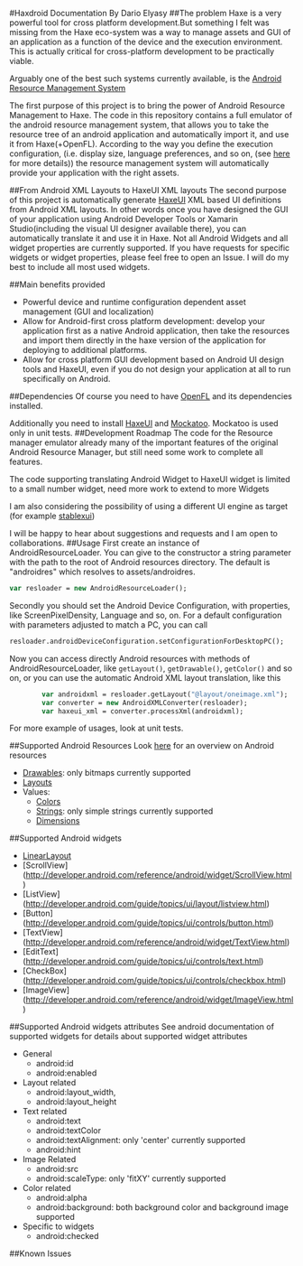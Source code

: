 #Haxdroid Documentation
By Dario Elyasy
##The problem
Haxe is a very powerful tool for cross platform development.But something I felt was missing from the Haxe eco-system was 
a way to manage assets and GUI of an application as a function of the device and the execution environment. This is actually critical for cross-platform 
development to be practically viable.

Arguably one of the best such systems currently available, is the [Android Resource Management System](http://developer.android.com/guide/topics/resources/overview.html)

The first purpose of this project is to bring the power of Android Resource Management to Haxe. The code in this repository contains a full emulator of the android resource management system,
that allows you to take the resource tree of an android application and automatically import it, and use it from Haxe(+OpenFL). According to the way you define the execution configuration, 
(i.e. display size, language preferences, and so on, (see [here](http://developer.android.com/guide/topics/resources/providing-resources.html) for more details)) the resource management 
system will automatically provide your application with the right assets.

##From Android XML Layouts to HaxeUI XML layouts
The second purpose of this project is automatically generate [HaxeUI](http://haxeui.org/) XML based UI definitions from Android XML layouts. In other words
once you have designed the GUI of your application using Android Developer Tools or Xamarin Studio(including the visual UI designer available there),
you can automatically translate it and use it in Haxe. Not all Android Widgets and all widget properties are currently supported. If you have requests for specific widgets or widget properties,
please feel free to open an Issue. I will do my best to include all most used widgets.


##Main benefits provided
- Powerful device and runtime configuration dependent asset management (GUI and localization)
- Allow for Android-first cross platform development: develop your application first as a native Android application, then take the resources and import them directly in the haxe version of the
 application for deploying to additional platforms.
- Allow for cross platform GUI development based on Android UI design tools and HaxeUI, even if you do not design your application at all to run specifically on Android.

##Dependencies
Of course you need to have [OpenFL](http://www.openfl.org/documentation/setup/install-haxe/) and its dependencies installed.

Additionally you need to install [HaxeUI](http://haxeui.org/download.jsp) and [Mockatoo](https://github.com/misprintt/mockatoo). Mockatoo is used only in unit tests. 
##Development Roadmap
The code for the Resource manager emulator already many of the important features of the original Android Resource Manager, but still need some work to complete
all features.

The code supporting translating Android Widget to HaxeUI widget is limited to a small number widget, need more work to extend to more Widgets

I am also considering the possibility of using a different UI engine as target (for example [stablexui](https://github.com/RealyUniqueName/StablexUI))

I will be happy to hear about suggestions and requests and I am open to collaborations.
##Usage
First create an instance of AndroidResourceLoader. You can give to the constructor a string parameter with the path to the root of Android resources directory. The default is "androidres"
which resolves to assets/androidres.
```haxe
var resloader = new AndroidResourceLoader();
```
Secondly you should set the Android Device Configuration, with properties, like ScreenPixelDensity, Language and so, on. For a default configuration with parameters adjusted to match a PC, 
you can call 
```haxe
resloader.androidDeviceConfiguration.setConfigurationForDesktopPC();
```
Now you can access directly Android resources with methods of AndroidResourceLoader, like `getLayout()`, `getDrawable()`, `getColor()` and so on, or you can
use the automatic Android XML layout translation, like this
```haxe
		var androidxml = resloader.getLayout("@layout/oneimage.xml");
		var converter = new AndroidXMLConverter(resloader);
		var haxeui_xml = converter.processXml(androidxml);
```
For more example of usages, look at unit tests.

##Supported Android Resources
Look [here](http://developer.android.com/guide/topics/resources/providing-resources.html) for an overview on Android resources 
- [Drawables](http://developer.android.com/guide/topics/resources/drawable-resource.html):  only bitmaps currently supported
- [Layouts](http://developer.android.com/guide/topics/resources/layout-resource.html)
- Values:
	- [Colors](http://developer.android.com/guide/topics/resources/more-resources.html#Color)
	- [Strings](http://developer.android.com/guide/topics/resources/string-resource.html): only simple strings currently supported
	- [Dimensions](http://developer.android.com/guide/topics/resources/more-resources.html#Dimension)

##Supported Android widgets
- [LinearLayout](http://developer.android.com/guide/topics/ui/layout/linear.html)
- [ScrollView] (http://developer.android.com/reference/android/widget/ScrollView.html)
- [ListView] (http://developer.android.com/guide/topics/ui/layout/listview.html)
- [Button] (http://developer.android.com/guide/topics/ui/controls/button.html)
- [TextView] (http://developer.android.com/reference/android/widget/TextView.html)
- [EditText] (http://developer.android.com/guide/topics/ui/controls/text.html)
- [CheckBox] (http://developer.android.com/guide/topics/ui/controls/checkbox.html)
- [ImageView] (http://developer.android.com/reference/android/widget/ImageView.html)


##Supported Android widgets attributes
See android documentation of supported widgets for details about supported widget attributes
- General
	- android:id
	- android:enabled
- Layout related
	- android:layout_width,
	- android:layout_height
- Text related
	- android:text
	- android:textColor
	- android:textAlignment: only 'center' currently supported
	- android:hint
- Image Related	
	- android:src
	- android:scaleType: only 'fitXY' currently supported
- Color related
	- android:alpha
	- android:background: both background color and background image supported
- Specific to widgets
	- android:checked

##Known Issues

